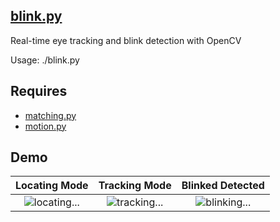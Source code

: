 [blink.py](https://github.com/toopay/area51/blob/master/blink.py)
---------

Real-time eye tracking and blink detection with OpenCV

Usage: ./blink.py

Requires
--------
- [matching.py](https://github.com/toopay/area51/blob/master/matching.py)
- [motion.py](https://github.com/toopay/area51/blob/master/motion.py)

Demo
----
| Locating Mode | Tracking Mode | Blinked Detected |
| :---: | :---: | :---: |
| ![locating...](http://i.imgur.com/Y9VpHMn.png) | ![tracking...](http://i.imgur.com/eJMrKgY.png) | ![blinking...](http://i.imgur.com/slY3r60.png) |